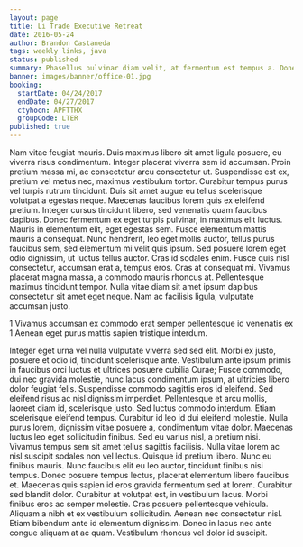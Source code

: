 ```yaml
---
layout: page
title: Li Trade Executive Retreat
date: 2016-05-24
author: Brandon Castaneda
tags: weekly links, java
status: published
summary: Phasellus pulvinar diam velit, at fermentum est tempus a. Donec.
banner: images/banner/office-01.jpg
booking:
  startDate: 04/24/2017
  endDate: 04/27/2017
  ctyhocn: APFTTHX
  groupCode: LTER
published: true
---
```

Nam vitae feugiat mauris. Duis maximus libero sit amet ligula posuere, eu viverra risus condimentum. Integer placerat viverra sem id accumsan. Proin pretium massa mi, ac consectetur arcu consectetur ut. Suspendisse est ex, pretium vel metus nec, maximus vestibulum tortor. Curabitur tempus purus vel turpis rutrum tincidunt. Duis sit amet augue eu tellus scelerisque volutpat a egestas neque. Maecenas faucibus lorem quis ex eleifend pretium.
Integer cursus tincidunt libero, sed venenatis quam faucibus dapibus. Donec fermentum ex eget turpis pulvinar, in maximus elit luctus. Mauris in elementum elit, eget egestas sem. Fusce elementum mattis mauris a consequat. Nunc hendrerit, leo eget mollis auctor, tellus purus faucibus sem, sed elementum mi velit quis ipsum. Sed posuere lorem eget odio dignissim, ut luctus tellus auctor. Cras id sodales enim. Fusce quis nisl consectetur, accumsan erat a, tempus eros. Cras at consequat mi. Vivamus placerat magna massa, a commodo mauris rhoncus at. Pellentesque maximus tincidunt tempor. Nulla vitae diam sit amet ipsum dapibus consectetur sit amet eget neque. Nam ac facilisis ligula, vulputate accumsan justo.

1 Vivamus accumsan ex commodo erat semper pellentesque id venenatis ex
1 Aenean eget purus mattis sapien tristique interdum.

Integer eget urna vel nulla vulputate viverra sed sed elit. Morbi ex justo, posuere et odio id, tincidunt scelerisque ante. Vestibulum ante ipsum primis in faucibus orci luctus et ultrices posuere cubilia Curae; Fusce commodo, dui nec gravida molestie, nunc lacus condimentum ipsum, at ultricies libero dolor feugiat felis. Suspendisse commodo sagittis eros id eleifend. Sed eleifend risus ac nisl dignissim imperdiet. Pellentesque et arcu mollis, laoreet diam id, scelerisque justo. Sed luctus commodo interdum. Etiam scelerisque eleifend tempus. Curabitur id leo id dui eleifend molestie. Nulla purus lorem, dignissim vitae posuere a, condimentum vitae dolor. Maecenas luctus leo eget sollicitudin finibus. Sed eu varius nisl, a pretium nisi. Vivamus tempus sem sit amet tellus sagittis facilisis. Nulla vitae lorem ac nisl suscipit sodales non vel lectus.
Quisque id pretium libero. Nunc eu finibus mauris. Nunc faucibus elit eu leo auctor, tincidunt finibus nisi tempus. Donec posuere tempus lectus, placerat elementum libero faucibus et. Maecenas quis sapien id eros gravida fermentum sed at lorem. Curabitur sed blandit dolor. Curabitur at volutpat est, in vestibulum lacus. Morbi finibus eros ac semper molestie. Cras posuere pellentesque vehicula. Aliquam a nibh et ex vestibulum sollicitudin. Aenean nec consectetur nisl. Etiam bibendum ante id elementum dignissim. Donec in lacus nec ante congue aliquam at ac quam. Vestibulum rhoncus vel dolor id suscipit.
